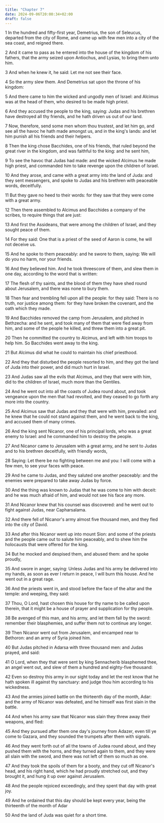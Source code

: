 ```yaml
---
title: "Chapter 7"
date: 2024-09-06T20:00:34+02:00
draft: false
---
```



1 In the hundred and fifty-first year, Demetrius, the son of Seleucus, departed from the city of Rome, and came up with few men into a city of the sea coast, and reigned there.

2 And it came to pass as he entered into the house of the kingdom of his fathers, that the army seized upon Antiochus, and Lysias, to bring them unto him.

3 And when he knew it, he said: Let me not see their face.

4 So the army slew them. And Demetrius sat upon the throne of his kingdom:

5 And there came to him the wicked and ungodly men of Israel: and Alcimus was at the head of them, who desired to be made high priest.

6 And they accused the people to the king, saying: Judas and his brethren have destroyed all thy friends, and he hath driven us out of our land.

7 Now, therefore, send some men whom thou trustest, and let him go, and see all the havoc he hath made amongst us, and in the king's lands: and let him punish all his friends and their helpers.

8 Then the king chose Bacchides, one of his friends, that ruled beyond the great river in the kingdom, and was faithful to the king: and he sent him,

9 To see the havoc that Judas had made: and the wicked Alcimus he made high priest, and commanded him to take revenge upon the children of Israel.

10 And they arose, and came with a great army into the land of Juda: and they sent messengers, and spoke to Judas and his brethren with peaceable words, deceitfully.

11 But they gave no heed to their words: for they saw that they were come with a great army.

12 Then there assembled to Alcimus and Bacchides a company of the scribes, to require things that are just:

13 And first the Assideans, that were among the children of Israel, and they sought peace of them.

14 For they said: One that is a priest of the seed of Aaron is come, he will not deceive us.

15 And he spoke to them peaceably: and he swore to them, saying: We will do you no harm, nor your friends.

16 And they believed him. And he took threescore of them, and slew them in one day, according to the word that is written:

17 The flesh of thy saints, and the blood of them they have shed round about Jerusalem, and there was none to bury them.

18 Then fear and trembling fell upon all the people: for they said: There is no truth, nor justice among them: for they have broken the covenant, and the oath which they made.

19 And Bacchides removed the camp from Jerusalem, and pitched in Bethzecha: and he sent, and took many of them that were fled away from him, and some of the people he killed, and threw them into a great pit.

20 Then he committed the country to Alcimus, and left with him troops to help him. So Bacchides went away to the king.

21 But Alcimus did what he could to maintain his chief priesthood.

22 And they that disturbed the people resorted to him, and they got the land of Juda into their power, and did much hurt in Israel.

23 And Judas saw all the evils that Alcimus, and they that were with him, did to the children of Israel, much more than the Gentiles.

24 And he went out into all the coasts of Judea round about, and took vengeance upon the men that had revolted, and they ceased to go forth any more into the country.

25 And Alcimus saw that Judas and they that were with him, prevailed: and he knew that he could not stand against them, and he went back to the king, and accused them of many crimes.

26 And the king sent Nicanor, one of his principal lords, who was a great enemy to Israel: and he commanded him to destroy the people.

27 And Nicanor came to Jerusalem with a great army, and he sent to Judas and to his brethren deceitfully, with friendly words,

28 Saying: Let there be no fighting between me and you: I will come with a few men, to see your faces with peace.

29 And he came to Judas, and they saluted one another peaceably: and the enemies were prepared to take away Judas by force.

30 And the thing was known to Judas that he was come to him with deceit: and he was much afraid of him, and would not see his face any more.

31 And Nicanor knew that his counsel was discovered: and he went out to fight against Judas, near Capharsalama.

32 And there fell of Nicanor's army almost five thousand men, and they fled into the city of David.

33 And after this Nicanor went up into mount Sion: and some of the priests and the people came out to salute him peaceably, and to shew him the holocausts that were offered for the king.

34 But he mocked and despised them, and abused them: and he spoke proudly,

35 And swore in anger, saying: Unless Judas and his army be delivered into my hands, as soon as ever I return in peace, I will burn this house. And he went out in a great rage.

36 And the priests went in, and stood before the face of the altar and the temple: and weeping, they said:

37 Thou, O Lord, hast chosen this house for thy name to be called upon therein, that it might be a house of prayer and supplication for thy people.

38 Be avenged of this man, and his army, and let them fall by the sword: remember their blasphemies, and suffer them not to continue any longer.

39 Then Nicanor went out from Jerusalem, and encamped near to Bethoron: and an army of Syria joined him.

40 But Judas pitched in Adarsa with three thousand men: and Judas prayed, and said:

41 O Lord, when they that were sent by king Sennacherib blasphemed thee, an angel went out, and slew of them a hundred and eighty-five thousand:

42 Even so destroy this army in our sight today and let the rest know that he hath spoken ill against thy sanctuary: and judge thou him according to his wickedness.

43 And the armies joined battle on the thirteenth day of the month, Adar: and the army of Nicanor was defeated, and he himself was first slain in the battle.

44 And when his army saw that Nicanor was slain they threw away their weapons, and fled:

45 And they pursued after them one day's journey from Adazer, even till ye come to Gazara, and they sounded the trumpets after them with signals.

46 And they went forth out of all the towns of Judea round about, and they pushed them with the horns, and they turned again to them, and they were all slain with the sword, and there was not left of them so much as one.

47 And they took the spoils of them for a booty, and they cut off Nicanor's head, and his right hand, which he had proudly stretched out, and they brought it, and hung it up over against Jerusalem.

48 And the people rejoiced exceedingly, and they spent that day with great joy.

49 And he ordained that this day should be kept every year, being the thirteenth of the month of Adar

50 And the land of Juda was quiet for a short time.

